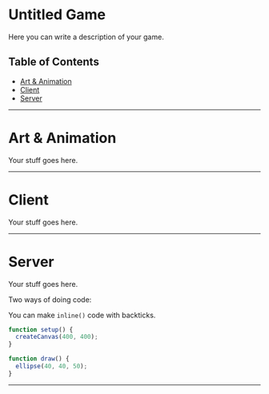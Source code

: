 # Untitled Game

Here you can write a description of your game.

## Table of Contents

* [Art & Animation](#art-&-animation)
* [Client](#client)
* [Server](#server)

----

# Art & Animation

Your stuff goes here.

----

# Client

Your stuff goes here.

----

# Server

Your stuff goes here.

Two ways of doing code:

You can make `inline()` code with backticks.

```javascript
function setup() {
  createCanvas(400, 400);
}

function draw() {
  ellipse(40, 40, 50);
}
```

----
